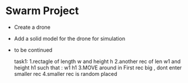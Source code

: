 # Swarm Project
- Create a drone
- Add a solid model for the drone for simulation
- to be continued

    task1:
    1.rectagle of length w and height h
    2.another rec of len w1 and height h1 such that :
           w1<w-max of turtle height and width>
           h1<h-max of turtle height and width>
    3.MOVE around in First rec big , dont enter smaller rec
    4.smaller rec is random placed 